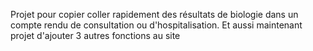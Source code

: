 Projet pour copier coller rapidement des résultats de biologie dans un compte rendu de consultation ou d'hospitalisation.
Et aussi maintenant projet d'ajouter 3 autres fonctions au site
